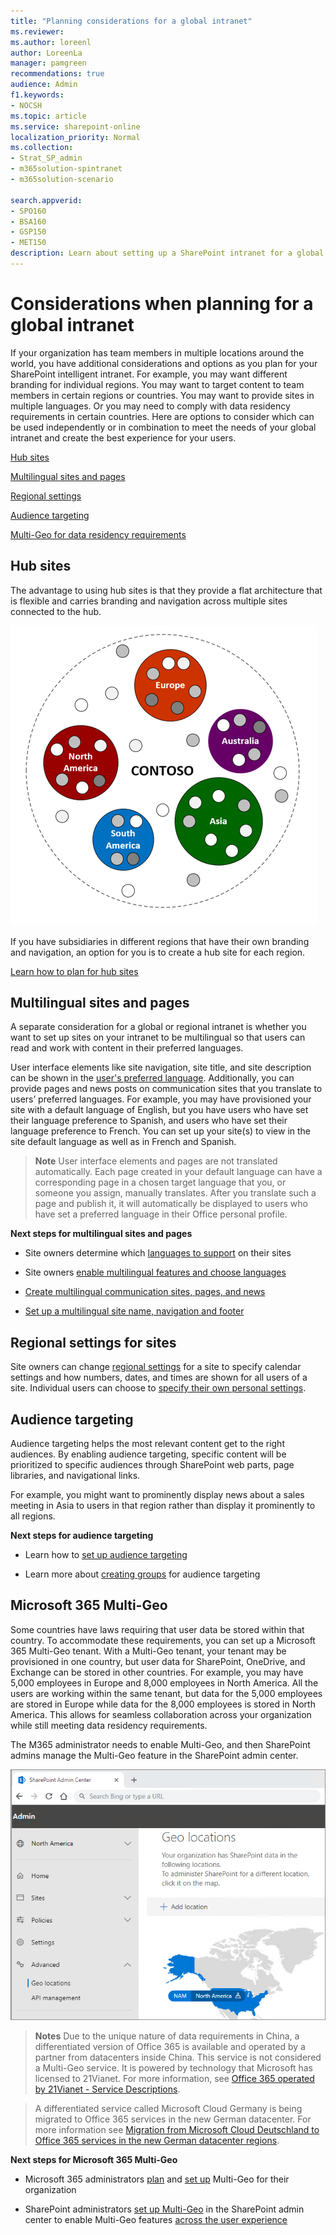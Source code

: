 ```yaml
---
title: "Planning considerations for a global intranet"
ms.reviewer: 
ms.author: loreenl
author: LoreenLa
manager: pamgreen
recommendations: true
audience: Admin
f1.keywords:
- NOCSH
ms.topic: article
ms.service: sharepoint-online
localization_priority: Normal
ms.collection:  
- Strat_SP_admin
- m365solution-spintranet
- m365solution-scenario

search.appverid:
- SPO160
- BSA160
- GSP150
- MET150
description: Learn about setting up a SharePoint intranet for a global organization.
---
```

# Considerations when planning for a global intranet

If your organization has team members in multiple locations around the world, you have additional considerations and options as you plan for your SharePoint intelligent intranet. For example, you may want different branding for individual regions. You may want to target content to team members in certain regions or countries. You may want to provide sites in multiple languages. Or you may need to comply with data residency requirements in certain countries.
Here are options to consider which can be used independently or in combination to meet the needs of your global intranet and create the best experience for your users.

[Hub sites](#hub-sites)

[Multilingual sites and pages](#multilingual-sites-and-pages)

[Regional settings](#regional-settings-for-sites)

[Audience targeting](#audience-targeting)

[Multi-Geo for data residency requirements](#microsoft-365-multi-geo)

## Hub sites
The advantage to using hub sites is that they provide a flat architecture that is flexible and carries branding and navigation across multiple sites connected to the hub. 

![Hub site concept](media\HubSiteExample.png)

If you have subsidiaries in different regions that have their own branding and navigation, an option for you is to create a hub site for each region.

[Learn how to plan for hub sites](./planning-hub-sites.md)

## Multilingual sites and pages 
A separate consideration for a global or regional intranet is whether you want to set up sites on your intranet to be multilingual so that users can read and work with content in their preferred languages. 

User interface elements like site navigation, site title, and site description can be shown in the [user's preferred language](https://support.microsoft.com/office/change-your-personal-language-and-region-settings-caa1fccc-bcdb-42f3-9e5b-45957647ffd7). Additionally, you can provide pages and news posts on communication sites that you translate to users’ preferred languages. For example, you may have provisioned your site with a default language of English, but you have users who have set their language preference to Spanish, and users who have set their language preference to French. You can set up your site(s) to view in the site default language as well as in French and Spanish. 
>**Note** User interface elements and pages are not translated automatically. Each page created in your default language can have a corresponding page in a chosen target language that you, or someone you assign, manually translates. After you translate such a page and publish it, it will automatically be displayed to users who have set a preferred language in their Office personal profile. 

**Next steps for multilingual sites and pages**
* Site owners determine which [languages to support](https://support.microsoft.com/office/languages-supported-by-sharepoint-dfbf3652-2902-4809-be21-9080b6512fff) on their sites 

* Site owners [enable multilingual features and choose languages](https://support.microsoft.com/office/create-multilingual-communication-sites-pages-and-news-2bb7d610-5453-41c6-a0e8-6f40b3ed750c#bkmk_enable)

* [Create multilingual communication sites, pages, and news](https://support.microsoft.com/office/create-multilingual-communication-sites-pages-and-news-2bb7d610-5453-41c6-a0e8-6f40b3ed750c)

* [Set up a multilingual site name, navigation and footer](https://support.microsoft.com/office/create-multilingual-communication-sites-pages-and-news-2bb7d610-5453-41c6-a0e8-6f40b3ed750c#bkmk_muitranslations)

## Regional settings for sites
Site owners can change [regional settings](https://support.microsoft.com/office/change-regional-settings-for-a-site-e9e189c7-16e3-45d3-a090-770be6e83c1a) for a site to specify calendar settings and how numbers, dates, and times are shown for all users of a site. Individual users can choose to [specify their own personal settings](https://support.microsoft.com/office/change-your-personal-language-and-region-settings-caa1fccc-bcdb-42f3-9e5b-45957647ffd7).

## Audience targeting
Audience targeting helps the most relevant content get to the right audiences. By enabling audience targeting, specific content will be prioritized to specific audiences through SharePoint web parts, page libraries, and navigational links. 

For example, you might want to prominently display news about a sales meeting in Asia to users in that region rather than display it prominently to all regions. 

**Next steps for audience targeting**
* Learn how to [set up audience targeting](https://support.microsoft.com/office/target-content-to-a-specific-audience-on-a-sharepoint-site-68113d1b-be99-4d4c-a61c-73b087f48a81)

* Learn more about [creating groups](/microsoft-365/admin/create-groups/create-groups) for audience targeting

## Microsoft 365 Multi-Geo 
Some countries have laws requiring that user data be stored within that country. To accommodate these requirements, you can set up a Microsoft 365 Multi-Geo tenant. With a Multi-Geo tenant, your tenant may be provisioned in one country, but user data for SharePoint, OneDrive, and Exchange can be stored in other countries. For example, you may have 5,000 employees in Europe and 8,000 employees in North America. All the users are working within the same tenant, but data for the 5,000 employees are stored in Europe while data for the 8,000 employees is stored in North America. This allows for seamless collaboration across your organization while still meeting data residency requirements.

The M365 administrator needs to enable Multi-Geo, and then SharePoint admins manage the Multi-Geo feature in the SharePoint admin center.

![SharePoint Multi-Geo Admin Center](media\sharepoint-multi-geo-admin-center.png)

>**Notes**  Due to the unique nature of data requirements in China, a differentiated version of Office 365 is available and operated by a partner from datacenters inside China. This service is not considered a Multi-Geo service. It is powered by technology that Microsoft has licensed to 21Vianet. For more information, see  [Office 365 operated by 21Vianet - Service Descriptions](/office365/servicedescriptions/office-365-platform-service-description/office-365-operated-by-21vianet).

>A differentiated service called Microsoft Cloud Germany is being migrated to Office 365 services in the new German datacenter. For more information see [Migration from Microsoft Cloud Deutschland to Office 365 services in the new German datacenter regions](/microsoft-365/enterprise/ms-cloud-germany-transition).

**Next steps for Microsoft 365 Multi-Geo**
* Microsoft 365 administrators [plan](/microsoft-365/enterprise/multi-geo-tenant-configuration) and [set up](/microsoft-365/enterprise/multi-geo-tenant-configuration) Multi-Geo for their organization

* SharePoint administrators [set up Multi-Geo](https://techcommunity.microsoft.com/t5/office-365-blog/now-available-multi-geo-in-sharepoint-and-office-365-groups/ba-p/263302) in the SharePoint admin center to enable Multi-Geo features [across the user experience](/microsoft-365/enterprise/multi-geo-user-experience)


	